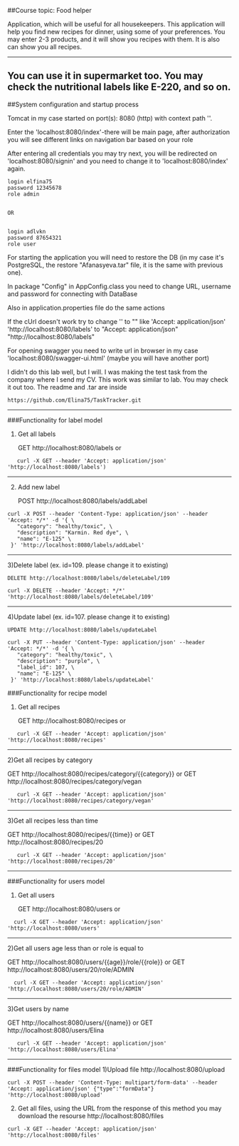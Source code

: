 ##Course topic: Food helper

Application, which will be useful for all housekeepers.
This application will help you find new recipes for dinner,
using some of your preferences. You may enter 2-3 products,
and it will show you recipes with them. It is also can show 
you all recipes. 
_ _ _ _
You can use it in supermarket too.
You may check the nutritional labels like E-220, and so on.
---
##System configuration and startup process

Tomcat in my case started on port(s): 8080 (http) with context path ''.

Enter the 'localhost:8080/index'-there will be main page, 
after authorization you will see different links on navigation bar based on your role

After entering all credentials you may try next, you will be redirected 
on 'localhost:8080/signin' and you need to change it to 'localhost:8080/index' again.
```
login elfina75
password 12345678
role admin


OR


login adlvkn
password 87654321
role user
```

For starting the application you will need to restore the DB
(in my case it's PostgreSQL, the restore "Afanasyeva.tar" file, it is the same with previous one).

In package "Config" in AppConfig.class you need to change URL, username and password for connecting with DataBase

Also in application.properties file do the same actions


If the cUrl doesn't work try to change '' to ""
like 'Accept: application/json' 'http://localhost:8080/labels'
to "Accept: application/json" "http://localhost:8080/labels"

For opening swagger you need to write url in browser in my case 'localhost:8080/swagger-ui.html'
(maybe you will have another port)

I didn't do this lab well, but I will. I was making the test task from the company where I send my CV.
This work was similar to lab. You may check it out too. The readme and .tar are inside
```
https://github.com/Elina75/TaskTracker.git
```
- - - -
###Functionality for label model

1) Get all labels

    GET http://localhost:8080/labels or
```
   curl -X GET --header 'Accept: application/json' 'http://localhost:8080/labels')
   ```
----
2) Add new label
   
    POST http://localhost:8080/labels/addLabel
```
curl -X POST --header 'Content-Type: application/json' --header 'Accept: */*' -d '{ \ 
   "category": "healthy/toxic", \ 
   "description": "Karmin. Red dye", \ 
   "name": "E-125" \ 
 }' 'http://localhost:8080/labels/addLabel'
```
----
3)Delete label (ex. id=109. please change it to existing)

    DELETE http://localhost:8080/labels/deleteLabel/109
```
curl -X DELETE --header 'Accept: */*' 'http://localhost:8080/labels/deleteLabel/109'
```
----
4)Update label (ex. id=107. please change it to existing)

    UPDATE http://localhost:8080/labels/updateLabel
```
curl -X PUT --header 'Content-Type: application/json' --header 'Accept: */*' -d '{ \ 
   "category": "healthy/toxic", \ 
   "description": "purple", \ 
   "label_id": 107, \ 
   "name": "E-125" \ 
 }' 'http://localhost:8080/labels/updateLabel'
```
###Functionality for recipe model
1) Get all recipes

   GET http://localhost:8080/recipes or
```
   curl -X GET --header 'Accept: application/json' 'http://localhost:8080/recipes'
   ```
----
2)Get all recipes by category 

   GET http://localhost:8080/recipes/category/{{category}} or
   GET http://localhost:8080/recipes/category/vegan
```
   curl -X GET --header 'Accept: application/json' 'http://localhost:8080/recipes/category/vegan'
   ```
----
3)Get all recipes less than time

   GET http://localhost:8080/recipes/{{time}} or
   GET http://localhost:8080/recipes/20
```
   curl -X GET --header 'Accept: application/json' 'http://localhost:8080/recipes/20'
   ```
----

###Functionality for users model
1) Get all users

   GET http://localhost:8080/users or
```
  curl -X GET --header 'Accept: application/json' 'http://localhost:8080/users'
   ```
----
2)Get all users age less than or role is equal to 

GET http://localhost:8080/users/{{age}}/role/{{role}} or
GET http://localhost:8080/users/20/role/ADMIN
```
  curl -X GET --header 'Accept: application/json' 'http://localhost:8080/users/20/role/ADMIN'
   ```
----
3)Get users by name

GET http://localhost:8080/users/{{name}} or
GET http://localhost:8080/users/Elina
```
   curl -X GET --header 'Accept: application/json' 'http://localhost:8080/users/Elina'
   ```
----

###Functionality for files model
1)Upload file
http://localhost:8080/upload

```
curl -X POST --header 'Content-Type: multipart/form-data' --header 'Accept: application/json' {"type":"formData"} 'http://localhost:8080/upload'
```

2) Get all files, using the URL from the response of this method you may download the resourse
   http://localhost:8080/files
```
curl -X GET --header 'Accept: application/json' 'http://localhost:8080/files'
```